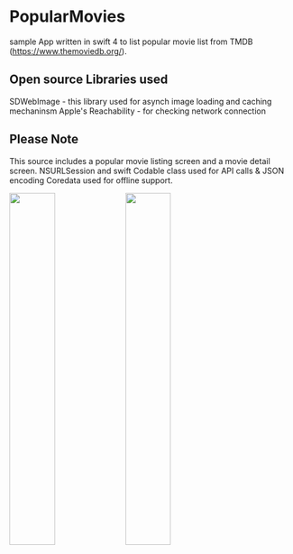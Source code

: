# PopularMovies

sample App written in swift 4 to list popular movie list from TMDB (https://www.themoviedb.org/).

Open source Libraries used
-------------------------------
SDWebImage - this library used for asynch image loading and caching mechaninsm
Apple's Reachability - for checking network connection

Please Note
--------------
This source includes a popular movie listing  screen and a movie detail screen.
NSURLSession and swift Codable class used for API calls & JSON encoding
Coredata used for offline support.



<img width="40%" src="https://user-images.githubusercontent.com/29150867/39528491-df112534-4e41-11e8-9924-6a2bc730428e.png" />

<img width="40%" src="https://user-images.githubusercontent.com/29150867/39528512-ea334d16-4e41-11e8-9def-1f24f7d2f9e8.png" />


